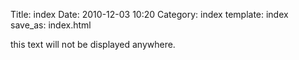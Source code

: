 Title: index
Date: 2010-12-03 10:20
Category: index
template: index
save_as: index.html

this text will not be displayed anywhere.